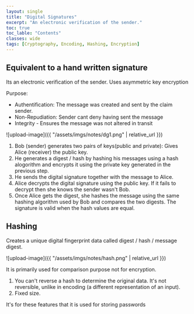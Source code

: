```yaml
---
layout: single
title: "Digital Signatures"
excerpt: "An electronic verification of the sender."
toc: true
toc_lable: "Contents"
classes: wide
tags: [Cryptography, Encoding, Hashing, Encryption]
---
```


## Equivalent to a hand written signature

Its an electronic verification of the sender.  Uses asymmetric key encryption

Purpose:
* Authentification: The message was created and sent by the claim sender.
* Non-Repudiation: Sender cant deny having  sent the message
* Integrity - Ensures the message was not altered in transit

![upload-image]({{ "/assets/imgs/notes/dg1.png" | relative_url }})

1. Bob (sender) generates two pairs of keys(public and private): Gives Alice (receiver) the public key.
2. He generates a digest / hash by hashing his messages using a hash alogorithm and encrypts it using the private key generated in the previous step.
3. He sends the digital signature together with the message to Alice.
4. Alice decrypts the digital signature using the public key. If it fails to decrypt then she knows the sender wasn't Bob.
5. Once Alice gets the digest, she hashes the message using the same hashing algorithm used by Bob and compares the two digests.
The signature is valid when the hash values are equal.

## Hashing

Creates a unique digital fingerprint data called digest / hash / message digest.

![upload-image]({{ "/assets/imgs/notes/hash.png" | relative_url }})

It is primarily used for comparison purpose not for encryption.
 1. You can't reverse a hash to determine the original data. It's not reversible, unlike in encoding (a different representation of an input).
 2. Fixed size.

It's for these features that it is used for storing passwords